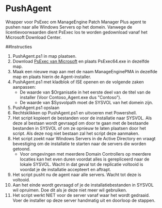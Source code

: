 # PushAgent
Wrapper voor PsExec om ManageEngine Patch Manager Plus agent te pushen naar alle Windows Servers op het domein. Vanwege de licentievoorwaarden dient PsExec los te worden gedownload vanaf het Microsoft Download Center.

##Instructies
1. PushAgent.ps1 in map plaatsen.
2. Download [PsExec van Microsoft](https://docs.microsoft.com/en-us/sysinternals/downloads/psexec) en plaats PsExec64.exe in dezelfde map.
3. Maak een nieuwe map aan met de naam ManageEnginePMA in dezelfde map en plaats hierin de Agent-installer.
4. PushAgent.ps1 met kladblok of ISE openen en de volgende zaken aanpassen:
   -  De waarde van $Organisatie in het eerste deel van de titel van de installer (Voor Contoso_Agent.exe dus "Contoso").
   -  De waarde van $Sysvolpath moet de SYSVOL van het domein zijn.
5. PushAgent.ps1 opslaan
6. Rechtsklikken op PushAgent.ps1 en uitvoeren met Powershell.
7. Het script kopieert de bestanden voor de installatie naar SYSVOL. Als deze al bestaan wordt gevraagd om door te gaan met de bestaande bestanden in SYSVOL of om ze opnieuw te laten plaatsen door het script. Als deze nog niet bestaan zal het script deze aanmaken.
8. Het script zoekt naar Windows Servers in de Active Directory en vraagt bevestiging om de installatie te starten naar de servers die worden getoond. 
   - Voor omgevingen met meerdere Domain Controllers op meerdere locaties kan het even duren voordat alles is gerepliceerd naar de lokale SYSVOL. Wacht in dat geval tot de replicatie voltooid is voordat je de installatie accepteert en aftrapt.
9. Het script pusht nu de agent naar alle servers. Wacht tot deze is voltooid.
10. Aan het einde wordt gevraagd of je de installatiebestanden in SYSVOL wil opruimen. Doe dit als je deze niet meer wil gebruiken.
11. Het script werkt NIET voor de server vanaf waar het wordt gedraaid. Voer de installer op deze server handmatig uit en doorloop de stappen.